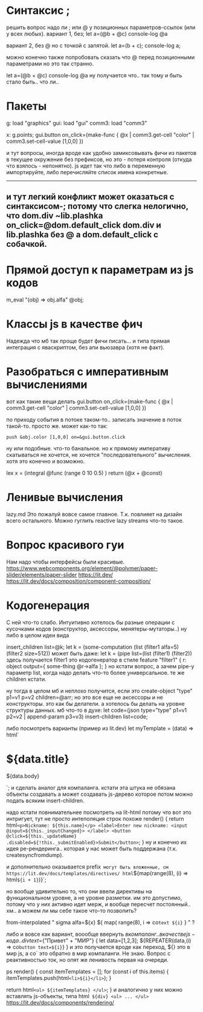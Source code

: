 # Синтаксис ;
решить вопрос надо ли ; или @ у позиционных параметров-ссылок (или у всех любых).
вариант 1, без;
let a=(@b + @c) console-log @a

вариант 2, без @ но с точкой с запятой.
let a=(b + c); console-log a;

можно конечно также попробовать сказать что @ перед позиционными параметрами но это так странно.

let a=(@b + @c) console-log @a
ну получается что.. так тому и быть стало быть.. что ли..

# Пакеты
g: load "graphics" gui: load "gui" comm3: load "comm3"

x: g.points;
gui.button on_click=(make-func { @x | comm3.get-cell "color" | comm3.set-cell-value [1,0,0] })

и тут вопросы, иногда вроде как удобно замиксовывать фичи из пакетов в текущее окружение без префиксов,
но это - потеря контроля (откуда что взялось - непонятно). js идет так что либо в переменную импортируйте,
либо перечисляйте список имена конкретные.

---
и тут легкий конфликт может оказаться с синтаксисом-;
потому что слегка нелогично, что
dom.div ~lib.plashka on_click=@dom.default_click
dom.div и lib.plashka без @ а dom.default_click с собачкой.
-----

# Прямой доступ к параметрам из js кодов

m_eval "(obj) => obj.alfa" @obj;

# Классы js в качестве фич

Надежда что мб так проще будет фичи писать... и типа прямая интеграция с яваскриптом, без апи вьюзавра (хотя не факт).

# Разобраться с императивным вычислениями

вот как такие вещи делать
gui.button on_click=(make-func { @x | comm3.get-cell "color" | comm3.set-cell-value [1,0,0] })

по приходу события в потоке таком-то.. записать значение в поток такой-то. просто же.
может как-то так:
```
push &obj.color [1,0,0] on=&gui.button.click
```
ну или подобные. что-то банальное. но к прямому императиву скатываться не хочется, не хочется "последовательного"
вычисления. хотя это конечно и возможно.

lex x = (integral @func (range 0 10 0.5) )
return (@x + @const)

# Ленивые вычисления
lazy.md
Это пожалуй вовсе самое главное. Т.к. повлияет на дизайн всего остального.
Можно гуглить reactive lazy streams что-то такое.

# Вопрос красивого гуи
Нам надо чтобы интерфейсы были красивые.
https://www.webcomponents.org/element/@polymer/paper-slider/elements/paper-slider
https://lit.dev/
https://lit.dev/docs/composition/component-composition/

# Кодогенерация
С ней что-то слабо. Интуитивно хотелось бы разные операции с кусочками кодов (конструктор, аксессоры, менятеры-мутаторы..)
ну либо в целом идеи вида

insert_children list=@k;
let k = (some-computation (list (filter1 alfa=5) (filter2 size=512))
может быть даже:
let k = (pipe list=(list (filter1) (filter2))
здесь получается filter1 это кодогенератор в стиле
feature "filter1" {
  r: object output={ some-thing @r->alfa };
}
но кстати вопрос, а зачем pipe-у параметр list, когда надо делать что-то более универсальное.
те же children кстати.

ну тогда в целом мб и неплохо получится, если это create-object "type" p1=v1 p=v2 children=@arr;
но это все еще не аксессоры и не конструкторы. это как бы делатели. а хотелось бы делать на уровне структуры данных.
мб что-то в духе:
let code=(json type="type" p1=v1 p2=v2 | append-param p3=v3)
insert-children list=code;

либо посмотреть варианты (пример из lit.dev) 
let myTemplate = (data) => html`
  <h1>${data.title}</h1>
  <p>${data.body}</p>`;
и сделать аналог для компаланга.  
кстати эта штука не обязана объекты создавать а может создавать js-дерево которое потом можно подать всяким insert-children.

надо кстати повнимательнее посмотреть на lit-html потому что вот это интригует, тут не просто интеполяция строк похоже
render() {
    return html`<p>Nickname: ${this.name}</p>
        <label>Enter new nickname:
          <input @input=${this._inputChanged}>
        </label>
        <button @click=${this._updateName}
                .disabled=${!this._submitEnabled}>Submit</button>`;
  }
ну и конечно их идея ре-рендеринга.. которая у нас может быть поддержана (т.к. createsyncfromdump).

и дополнительно оказывается prefix` могут быть вложенные, см 
https://lit.dev/docs/templates/directives/
html`${map(range(8), (i) => html`${i + 1}`)}`;

но вообще удивительно то, что они ввели директивы на функциональном уровне, а не уровне разметки.
им это допустимо, потому что у них активно идет мерж, и вообще пересчет постоянный.. хм..
а можем ли мы себе такое что-то позволить?

from-interpolated "
  sigma alfa=${x}
  ${ map( range(8), i => co`text ${i}` }
"
?

либо и вовсе как вариант, воообще ввернуть ${} в компаланг.. в качестве js-кода..
div text=${"Привет" + "МИР"} {
  let data=[1,2,3];
  ${REPEATER(data,(i) => co`
    button text=${i}
  `}
}
и это получается вроде как переход, ${} это в мир js, а co` это обратно в мир компаланги.
Не знаю. Вопрос с реактивностью ток, но опят же ленивость первая на очереди.

ps
render() {
  const itemTemplates = [];
  for (const i of this.items) {
    itemTemplates.push(html`<li>${i}</li>`);
  }

  return html`
    <ul>
      ${itemTemplates}
    </ul>
  `;
}
и аналогично у них можно вставлять js-объекты, типа html` ${div} <ul> ... </ul>`
https://lit.dev/docs/components/rendering/